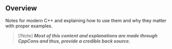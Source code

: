 ## Overview

Notes for modern C++ and explaining how to use them and why they matter with proper examples.

> [!Note] ***Most of this content and explanations are made through CppCons and thus, provide a credible back source.***
